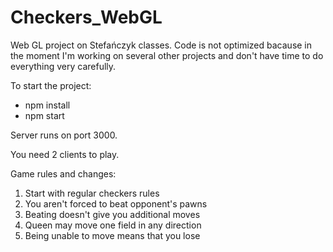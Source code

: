 # Checkers_WebGL

Web GL project on Stefańczyk classes.
Code is not optimized bacause in the moment I'm working on several other projects and don't have time to do everything very carefully.

To start the project:
  - npm install
  - npm start
 
Server runs on port 3000. 

You need 2 clients to play. 

Game rules and changes:
  1. Start with regular checkers rules
  2. You aren't forced to beat opponent's pawns
  3. Beating doesn't give you additional moves
  4. Queen may move one field in any direction
  5. Being unable to move means that you lose
